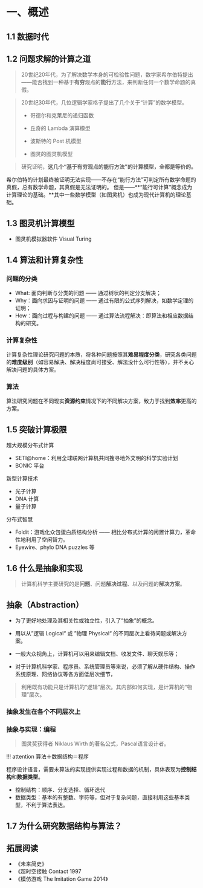 # 一、概述

## 1.1 数据时代
## 1.2 问题求解的计算之道
> 20世纪20年代，为了解决数学本身的可检验性问题，数学家希尔伯特提出——能否找到一种基于**有穷**观点的**能行**方法，来判断任何一个数学命题的真假。

> 20世纪30年代，几位逻辑学家格子提出了几个关于“计算”的数学模型。
> 
>  - 哥德尔和克莱尼的递归函数
> 
>  - 丘奇的 Lambda 演算模型
> 
>  - 波斯特的 Post 机模型
> 
>  - 图灵的图灵机模型

> 研究证明，**这几个“基于有穷观点的能行方法”的计算模型，全都是等价的。**

希尔伯特的计划最终被证明无法实现——不存在“能行方法”可判定所有数学命题的真假，总有数学命题，其真假是无法证明的。
但是——**“能行可计算”概念成为计算理论的基础。**其中一些数学模型（如图灵机）也成为现代计算机的理论基础。
## 1.3 图灵机计算模型

- 图灵机模拟器软件 Visual Turing

## 1.4 算法和计算复杂性
### 问题的分类
- What: 面向判断与分类的问题 —— 通过树状的判定分支解决；
- Why：面向求因与证明的问题 —— 通过有限的公式序列解决，如数学定理的证明；
- How：面向过程与构建的问题 —— 通过算法流程解决：即算法和相应数据结构的研究。

### 计算复杂性
计算复杂性理论研究问题的本质，将各种问题按照其**难易程度分类**，研究各类问题的**难度级别**（如容易解决、解决程度尚可接受、解法没什么可行性等），并不关心解决问题的具体方案。
### 算法
算法研究问题在不同现实**资源约束**情况下的不同解决方案，致力于找到**效率**更高的方案。
## 1.5 突破计算极限

超大规模分布式计算
- SETI@home：利用全球联网计算机共同搜寻地外文明的科学实验计划
- BONIC 平台

新型计算技术
- 光子计算
- DNA 计算
- 量子计算

分布式智慧
- Foldit：游戏化众包蛋白质结构分析 —— 相比分布式计算的闲置计算力，革命性地利用了空闲智力。
- Eyewire、phylo DNA puzzles 等
## 1.6 什么是抽象和实现

> 计算机科学主要研究的是**问题**、问题**解决过程**、以及问题的**解决方案**。

## 抽象（Abstraction）
- 为了更好地处理及其相关性或独立性，引入了“抽象”的概念。
- 用以从”逻辑 Logical“ 或 ”物理 Physical“ 的不同层次上看待问题或解决方案。

- 一般大众视角上，计算机可以用来编辑文档、收发文件、聊天娱乐等；
- 对于计算机科学家、程序员、系统管理员等来说，必须了解从硬件结构、操作系统原理、网络协议等各方面低层次细节，

> 利用既有功能只是计算机的“逻辑”层次。其内部如何实现，是计算机的“物理”层次。

### 抽象发生在各个不同层次上

### 抽象与实现：编程
> 图灵奖获得者 Niklaus Wirth 的著名公式，Pascal语言设计者。

!!! attention
    算法＋数据结构＝程序

程序设计语言，需要未算法的实现提供实现过程和数据的机制，具体表现为**控制结构**和**数据类型**。

- 控制结构：顺序、分支选择、循环迭代
- 数据类型：基本的有整数、字符等，但对于复杂问题，直接利用这些基本类型，不利于算法表达。
## 1.7 为什么研究数据结构与算法？



## 拓展阅读

- 《未来简史》
- 《超时空接触 Contact 1997
- 《模仿游戏 The Imitation Game 2014》